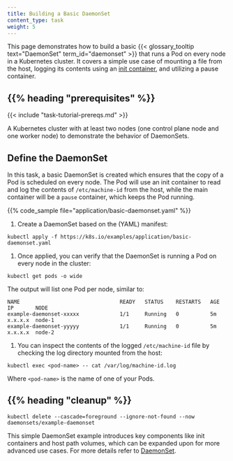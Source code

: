 ```yaml
---
title: Building a Basic DaemonSet  
content_type: task  
weight: 5  
---
```

<!-- overview -->

This page demonstrates how to build a basic {{< glossary_tooltip text="DaemonSet" term_id="daemonset" >}} that runs a Pod on every node in a Kubernetes cluster.
It covers a simple use case of mounting a file from the host, logging its contents using
an [init container](/docs/concepts/workloads/pods/init-containers/), and utilizing a pause container.

## {{% heading "prerequisites" %}}

{{< include "task-tutorial-prereqs.md" >}}

A Kubernetes cluster with at least two nodes (one control plane node and one worker node) to demonstrate the behavior of DaemonSets.

## Define the DaemonSet

In this task, a basic DaemonSet is created which ensures that the copy of a Pod is scheduled on every node.
The Pod will use an init container to read and log the contents of `/etc/machine-id` from the host,
while the main container will be a `pause` container, which keeps the Pod running.

{{% code_sample file="application/basic-daemonset.yaml" %}}

1. Create a DaemonSet based on the (YAML) manifest:

  ```shell
  kubectl apply -f https://k8s.io/examples/application/basic-daemonset.yaml
  ```

1. Once applied, you can verify that the DaemonSet is running a Pod on every node in the cluster:

  ```shell
  kubectl get pods -o wide
  ```

  The output will list one Pod per node, similar to:

  ```
  NAME                                READY   STATUS    RESTARTS   AGE    IP       NODE
  example-daemonset-xxxxx             1/1     Running   0          5m     x.x.x.x  node-1
  example-daemonset-yyyyy             1/1     Running   0          5m     x.x.x.x  node-2
  ```

1. You can inspect the contents of the logged `/etc/machine-id` file by checking the log directory mounted from the host:

  ```shell
  kubectl exec <pod-name> -- cat /var/log/machine-id.log
  ```
  
  Where `<pod-name>` is the name of one of your Pods.

## {{% heading "cleanup" %}}

  ```
  kubectl delete --cascade=foreground --ignore-not-found --now daemonsets/example-daemonset
  ```

This simple DaemonSet example introduces key components like init containers and host path volumes,
which can be expanded upon for more advanced use cases. For more details refer to
[DaemonSet](/docs/concepts/workloads/controllers/daemonset/).



